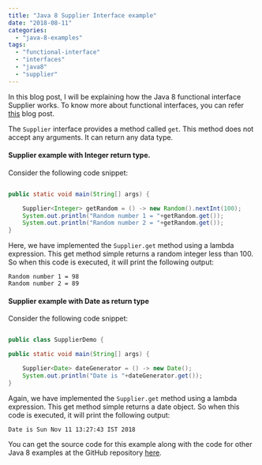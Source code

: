 ```yaml
---
title: "Java 8 Supplier Interface example"
date: "2018-08-11"
categories: 
  - "java-8-examples"
tags: 
  - "functional-interface"
  - "interfaces"
  - "java8"
  - "supplier"
---
```


In this blog post, I will be explaining how the Java 8 functional interface Supplier works. To know more about functional interfaces, you can refer [this](../java8-features/java-8-functional-interface.md) blog post.

The `Supplier` interface provides a method called `get`. This method does not accept any arguments. It can return any data type.

#### Supplier example with Integer return type.

Consider the following code snippet:

```java

public static void main(String[] args) {

    Supplier<Integer> getRandom = () -> new Random().nextInt(100); 
    System.out.println("Random number 1 = "+getRandom.get()); 
    System.out.println("Random number 2 = "+getRandom.get());
}
```

Here, we have implemented the `Supplier.get` method using a lambda expression. This get method simple returns a random integer less than 100. So when this code is executed, it will print the following output:

```
Random number 1 = 98
Random number 2 = 89
```

#### Supplier example with Date as return type

Consider the following code snippet:

````java

public class SupplierDemo {

public static void main(String[] args) {

    Supplier<Date> dateGenerator = () -> new Date(); 
    System.out.println("Date is "+dateGenerator.get());
}
````

Again, we have implemented the `Supplier.get` method using a lambda expression. This get method simple returns a date object. So when this code is executed, it will print the following output:

```
Date is Sun Nov 11 13:27:43 IST 2018
```

You can get the source code for this example along with the code for other Java 8 examples at the GitHub repository [here](https://github.com/reshmabidikar/Java8Demo).
